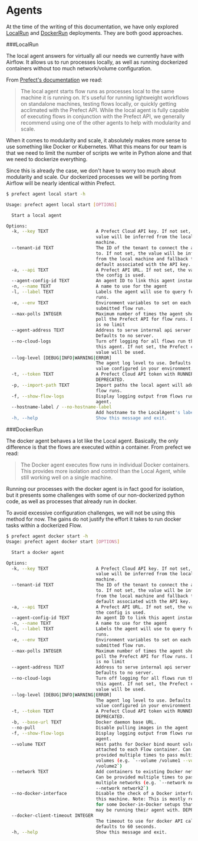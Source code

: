 # Agents

At the time of the writing of this documentation, we have
only explored [LocalRun](https://docs.prefect.io/orchestration/flow_config/run_configs.html#localrun)
and [DockerRun](https://docs.prefect.io/orchestration/flow_config/run_configs.html#dockerrun)
deployments. They are both good approaches.

###LocalRun

The local agent answers for virtually all our needs
we currently have with Airflow. It allows us to run
processes locally, as well as running dockerized
containers without too much network/volume configuration.

From [Prefect's documentation](https://docs.prefect.io/orchestration/agents/local.html)
we read:

>The local agent starts flow runs as processes
> local to the same machine it is running on.
> It's useful for running lightweight workflows
> on standalone machines, testing flows locally,
> or quickly getting acclimated with the Prefect
> API. While the local agent is fully capable of
> executing flows in conjunction with the Prefect
> API, we generally recommend using one of the
> other agents to help with modularity and scale.

When it comes to modularity and scale, it absolutely
makes more sense to use something like Docker or
Kubernetes. What this means for our team is that
we need to limit the number of scripts we write
in Python alone and that we need to dockerize everything.

Since this is already the case, we don't have to
worry too much about modularity and scale. Our
dockerized processes we will be porting from
Airflow will be nearly identical within Prefect.

```bash
$ prefect agent local start -h

Usage: prefect agent local start [OPTIONS]

  Start a local agent

Options:
  -k, --key TEXT                  A Prefect Cloud API key. If not set, the
                                  value will be inferred from the local
                                  machine.
  --tenant-id TEXT                The ID of the tenant to connect the agent
                                  to. If not set, the value will be inferred
                                  from the local machine and fallback to the
                                  default associated with the API key.
  -a, --api TEXT                  A Prefect API URL. If not set, the value in
                                  the config is used.
  --agent-config-id TEXT          An agent ID to link this agent instance with
  -n, --name TEXT                 A name to use for the agent
  -l, --label TEXT                Labels the agent will use to query for flow
                                  runs.
  -e, --env TEXT                  Environment variables to set on each
                                  submitted flow run.
  --max-polls INTEGER             Maximum number of times the agent should
                                  poll the Prefect API for flow runs. Default
                                  is no limit
  --agent-address TEXT            Address to serve internal api server at.
                                  Defaults to no server.
  --no-cloud-logs                 Turn off logging for all flows run through
                                  this agent. If not set, the Prefect config
                                  value will be used.
  --log-level [DEBUG|INFO|WARNING|ERROR]
                                  The agent log level to use. Defaults to the
                                  value configured in your environment.
  -t, --token TEXT                A Prefect Cloud API token with RUNNER scope.
                                  DEPRECATED.
  -p, --import-path TEXT          Import paths the local agent will add to all
                                  flow runs.
  -f, --show-flow-logs            Display logging output from flows run by the
                                  agent.
  --hostname-label / --no-hostname-label
                                  Add hostname to the LocalAgent's labels
  -h, --help                      Show this message and exit.
```

###DockerRun

The docker agent behaves a lot like the Local agent. Basically,
the only difference is that the flows are executed
within a container. From prefect we read:

>The Docker agent executes flow runs in individual
> Docker containers. This provides more isolation and
> control than the Local Agent, while still working
> well on a single machine.

Running our processes with the docker agent is in fact
good for isolation, but it presents some challenges with
some of our non-dockerized python code, as well as 
processes that already run in docker.

To avoid excessive configuration challenges, we will not be using
this method for now. The gains do not justify the
effort it takes to run docker tasks within a dockerized
Flow.

```bash
$ prefect agent docker start -h
Usage: prefect agent docker start [OPTIONS]

  Start a docker agent

Options:
  -k, --key TEXT                  A Prefect Cloud API key. If not set, the
                                  value will be inferred from the local
                                  machine.
  --tenant-id TEXT                The ID of the tenant to connect the agent
                                  to. If not set, the value will be inferred
                                  from the local machine and fallback to the
                                  default associated with the API key.
  -a, --api TEXT                  A Prefect API URL. If not set, the value in
                                  the config is used.
  --agent-config-id TEXT          An agent ID to link this agent instance with
  -n, --name TEXT                 A name to use for the agent
  -l, --label TEXT                Labels the agent will use to query for flow
                                  runs.
  -e, --env TEXT                  Environment variables to set on each
                                  submitted flow run.
  --max-polls INTEGER             Maximum number of times the agent should
                                  poll the Prefect API for flow runs. Default
                                  is no limit
  --agent-address TEXT            Address to serve internal api server at.
                                  Defaults to no server.
  --no-cloud-logs                 Turn off logging for all flows run through
                                  this agent. If not set, the Prefect config
                                  value will be used.
  --log-level [DEBUG|INFO|WARNING|ERROR]
                                  The agent log level to use. Defaults to the
                                  value configured in your environment.
  -t, --token TEXT                A Prefect Cloud API token with RUNNER scope.
                                  DEPRECATED.
  -b, --base-url TEXT             Docker daemon base URL.
  --no-pull                       Disable pulling images in the agent
  -f, --show-flow-logs            Display logging output from flows run by the
                                  agent.
  --volume TEXT                   Host paths for Docker bind mount volumes
                                  attached to each Flow container. Can be
                                  provided multiple times to pass multiple
                                  volumes (e.g. `--volume /volume1 --volume
                                  /volume2`)
  --network TEXT                  Add containers to existing Docker networks.
                                  Can be provided multiple times to pass
                                  multiple networks (e.g. `--network network1
                                  --network network2`)
  --no-docker-interface           Disable the check of a Docker interface on
                                  this machine. Note: This is mostly relevant
                                  for some Docker-in-Docker setups that users
                                  may be running their agent with. DEPRECATED.
  --docker-client-timeout INTEGER
                                  The timeout to use for docker API calls,
                                  defaults to 60 seconds.
  -h, --help                      Show this message and exit.
```
